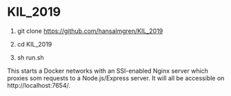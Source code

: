 # KIL_2019

1. git clone https://github.com/hansalmgren/KIL_2019

2. cd KIL_2019

3. sh run.sh


This starts a Docker networks with an SSI-enabled Nginx server 
which proxies som requests to a Node.js/Express server.
It will all be accessible on http://localhost:7654/.


